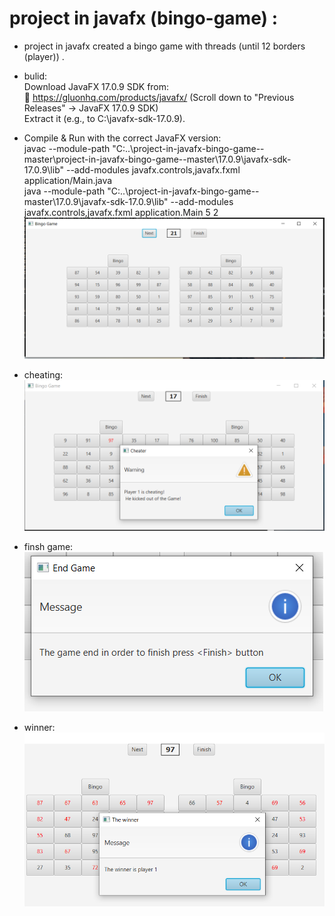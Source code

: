 # project in javafx (bingo-game) :
* project in javafx  created a bingo game with threads (until 12 borders (player)) .
* bulid:
  <br>Download JavaFX 17.0.9 SDK from:
  <br>🔗 https://gluonhq.com/products/javafx/
  (Scroll down to "Previous Releases" → JavaFX 17.0.9 SDK)
  <br>Extract it (e.g., to C:\javafx-sdk-17.0.9).

* Compile & Run with the correct JavaFX version:
<br>javac --module-path "C:\.\.\project-in-javafx-bingo-game--master\project-in-javafx-bingo-game--master\17.0.9\javafx-sdk-17.0.9\lib" --add-modules javafx.controls,javafx.fxml application/Main.java
<br>java --module-path "C:\.\.\project-in-javafx-bingo-game--master\17.0.9\javafx-sdk-17.0.9\lib" --add-modules javafx.controls,javafx.fxml application.Main 5 2
![](picture/bingo2.PNG)
* cheating:
![](picture/cheat.PNG)
* finsh game:
![](picture/finsh.PNG)
* winner:
![](picture/winner.PNG)

